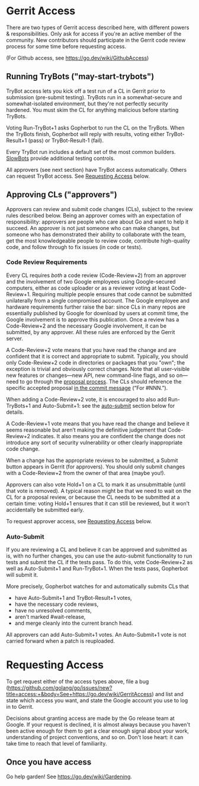 # Gerrit Access

There are two types of Gerrit access described here, with different powers & responsibilities. Only ask for access if you're an active member of the community. New contributors should participate in the Gerrit code review process for some time before requesting access.

(For Github access, see https://go.dev/wiki/GithubAccess)

## Running TryBots ("may-start-trybots")

TryBot access lets you kick off a test run of a CL in Gerrit prior to submission (pre-submit testing).
TryBots run in a somewhat-secure and somewhat-isolated environment, 
but they're not perfectly security hardened.
You must skim the CL for anything malicious before starting TryBots.

Voting Run-TryBot+1 asks Gopherbot to run the CL on the TryBots.
When the TryBots finish, Gopherbot will reply with results,
voting either TryBot-Result+1 (pass) or TryBot-Result-1 (fail).

Every TryBot run includes a default set of the most common builders.
[SlowBots](https://go.dev/wiki/SlowBots) provide additional testing controls.

All approvers (see next section) have TryBot access automatically. Others can request TryBot access. See [Requesting Access](#requesting-access) below.

## Approving CLs ("approvers")

Approvers can review and submit code changes (CLs), subject to the review rules described below. Being an approver comes with an expectation of responsibility: approvers are people who care about Go and want to help it succeed. An approver is not just someone who can make changes, but someone who has demonstrated their ability to collaborate with the team, get the most knowledgeable people to review code, contribute high-quality code, and follow through to fix issues (in code or tests).

### Code Review Requirements

Every CL requires _both_ a code review (Code-Review+2) from an approver and the involvement of two Google employees using Google-secured computers, either as code uploader or as a reviewer voting at least Code-Review+1. Requiring multiple people ensures that code cannot be submitted unilaterally from a single compromised account. The Google employee and hardware requirements further raise the bar: since CLs in many repos are essentially published by Google for download by users at commit time, the Google involvement is to approve this publication. Once a review has a Code-Review+2 and the necessary Google involvement, it can be submitted, by any approver. All these rules are enforced by the Gerrit server.

A Code-Review+2 vote means that you have read the change and are confident that it is correct and appropriate to submit. Typically, you should only Code-Review+2 code in directories or packages that you "own"; the exception is trivial and obviously correct changes. Note that all user-visible new features or changes—new API, new command-line flags, and so on—need to go through the [proposal process](https://go.dev/s/proposal-process). The CLs should reference the specific accepted proposal [in the commit message](https://github.com/golang/go/wiki/CommitMessage) (“For #NNN.”).

When adding a Code-Review+2 vote, it is encouraged to also add Run-TryBots+1 and Auto-Submit+1: see the [auto-submit](#auto-submit) section below for details.

A Code-Review+1 vote means that you have read the change and believe it seems reasonable but aren’t making the definitive judgement that Code-Review+2 indicates. It also means you are confident the change does not introduce any sort of security vulnerability or other clearly inappropriate code change.

When a change has the appropriate reviews to be submitted, a Submit button appears in Gerrit (for approvers). You should only submit changes with a Code-Review+2 from the owner of that area (maybe you!).

Approvers can also vote Hold+1 on a CL to mark it as unsubmittable (until that vote is removed). A typical reason might be that we need to wait on the CL for a proposal review, or because the CL needs to be submitted at a certain time: voting Hold+1 ensures that it can still be reviewed, but it won't accidentally be submitted early.

To request approver access, see [Requesting Access](#requesting-access) below.

### Auto-Submit

If you are reviewing a CL and believe it can be approved and submitted as is, 
with no further changes, you can use the auto-submit functionality 
to run tests and submit the CL if the tests pass. 
To do this, vote Code-Review+2 as well as Auto-Submit+1 and Run-TryBot+1. When the tests pass, Gopherbot will submit it.

More precisely, Gopherbot watches for and automatically submits CLs that

 - have Auto-Submit+1 and TryBot-Result+1 votes,
 - have the necessary code reviews, 
 - have no unresolved comments,
 - aren't marked #wait-release,
 - and merge cleanly into the current branch head.

All approvers can add Auto-Submit+1 votes.
An Auto-Submit+1 vote is not carried forward when a patch is reuploaded.

# Requesting Access

To get request either of the access types above, file a bug (https://github.com/golang/go/issues/new?title=access:+&body=See+https://go.dev/wiki/GerritAccess) and list and state which access you want, and state the Google account you use to log in to Gerrit.

Decisions about granting access are made by the Go release team at Google. If your request is declined, it is almost always because you haven't been active enough for them to get a clear enough signal about your work, understanding of project conventions, and so on. Don't lose heart: it can take time to reach that level of familiarity.

## Once you have access

Go help garden! See https://go.dev/wiki/Gardening.